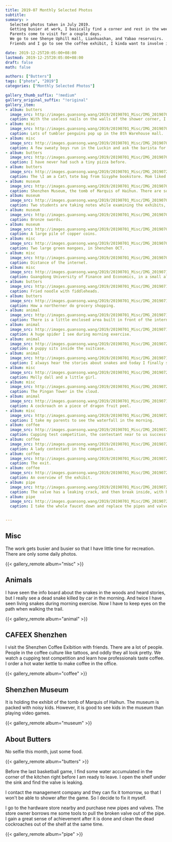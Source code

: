 ```yaml
---
title: 2019-07 Monthly Selected Photos
subtitle:
summary: >
  Selected photos taken in July 2019.
  Getting busier at work, I basically find a corner and rest in the weekend.
  Parents come to visit for a couple days.
  We go to see Shenye Uphill mall, Lianhuashan, and Yabao reservoirs.
  Friends and I go to see the coffee exhibit, I kinda want to involve in the coffee culture.

date: 2019-12-25T20:05:00+08:00
lastmod: 2019-12-25T20:05:00+08:00
draft: false
math: false

authors: ["Butters"]
tags: ["photo", "2019"]
categories: ["Monthly Selected Photos"]

gallery_thumb_suffix: "!medium"
gallery_original_suffix: "!original"
gallery_item:
- album: butters
  image_src: http://images.guansong.wang/2019/20190701_Misc/IMG_20190701_083803.jpg
  caption: With the useless nails on the walls of the shower corner, I hang two bottles of plant. They don't grow very well, maybe because they are constantly showered by hot water and shampoo.
- album: misc
  image_src: http://images.guansong.wang/2019/20190701_Misc/IMG_20190706_132851.jpg
  caption: Lots of tumbler penguins pop up in the 8th Warehouse mall.
- album: misc
  image_src: http://images.guansong.wang/2019/20190701_Misc/IMG_20190707_090236.jpg
  caption: A few sweaty boys run in the Luckin and ask the barista for some water.
- album: butters
  image_src: http://images.guansong.wang/2019/20190701_Misc/IMG_20190707_113656.jpg
  caption: I have never had such a tiny pizza before.
- album: butters
  image_src: http://images.guansong.wang/2019/20190701_Misc/IMG_20190728_213836.jpg
  caption: The \I am a Cat\ tote bag from Sisyphe bookstore. Mom liked it so I gave mine to her and bought a new one.
- album: museum
  image_src: http://images.guansong.wang/2019/20190701_Misc/IMG_20190707_120630.jpg
  caption: Shenzhen Museum, the tomb of Marquis of Haihun. There are so many kids. This is the noisiest museum I have been to.
- album: museum
  image_src: http://images.guansong.wang/2019/20190701_Misc/IMG_20190707_121934.jpg
  caption: Two students are taking notes while examining the exhibits, which reminds me of the student I saw in Japan.
- album: museum
  image_src: http://images.guansong.wang/2019/20190701_Misc/IMG_20190707_123624.jpg
  caption: Bronze swords.
- album: museum
  image_src: http://images.guansong.wang/2019/20190701_Misc/IMG_20190707_124349.jpg
  caption: A large pile of copper coins.
- album: misc
  image_src: http://images.guansong.wang/2019/20190701_Misc/IMG_20190707_150824.jpg
  caption: Two large green mangoes, in Shenzhen OCT.
- album: misc
  image_src: http://images.guansong.wang/2019/20190701_Misc/IMG_20190707_151553.jpg
  caption: Distance of the internet.
- album: misc
  image_src: http://images.guansong.wang/2019/20190701_Misc/IMG_20190710_223757.jpg
  caption: Guangdong University of Finance and Economics, in a small alley surrounded by self-built residences.
- album: butters
  image_src: http://images.guansong.wang/2019/20190701_Misc/IMG_20190713_123342.jpg
  caption: Fried noodle with fiddleheads.
- album: butters
  image_src: http://images.guansong.wang/2019/20190701_Misc/IMG_20190713_202548.jpg
  caption: How a northerner do grocery shopping.
- album: animal
  image_src: http://images.guansong.wang/2019/20190701_Misc/IMG_20190714_124205.jpg
  caption: There is a little enclosed area built in front of the internet cafe. I find out its for a litter of new born puppies.
- album: animal
  image_src: http://images.guansong.wang/2019/20190701_Misc/IMG_20190717_070707.jpg
  caption: A huge spider I see during morning exercise.
- album: animal
  image_src: http://images.guansong.wang/2019/20190701_Misc/IMG_20190721_120233.jpg
  caption: A puppy sits inside the suitcase.
- album: animal
  image_src: http://images.guansong.wang/2019/20190701_Misc/IMG_20190719_072117.jpg
  caption: I always hear the stories about snakes and today I finally see a live one.
- album: misc
  image_src: http://images.guansong.wang/2019/20190701_Misc/IMG_20190727_163658.jpg
  caption: Molly dall and a little girl.
- album: misc
  image_src: http://images.guansong.wang/2019/20190701_Misc/IMG_20190721_101248.jpg
  caption: The Pingan Tower in the cloud.
- album: animal
  image_src: http://images.guansong.wang/2019/20190701_Misc/IMG_20190714_135824.jpg
  caption: A cockroach on a piece of dragon fruit peel.
- album: misc
  image_src: http://images.guansong.wang/2019/20190701_Misc/IMG_20190723_072341.jpg
  caption: I take my parents to see the waterfall in the morning.
- album: coffee
  image_src: http://images.guansong.wang/2019/20190701_Misc/IMG_20190727_151530.jpg
  caption: Cupping test competition, the contestant near to us successfully identifies 4 cups, which ties the best record of this division.
- album: coffee
  image_src: http://images.guansong.wang/2019/20190701_Misc/IMG_20190727_154528.jpg
  caption: A lady contestant in the competition.
- album: coffee
  image_src: http://images.guansong.wang/2019/20190701_Misc/IMG_20190727_160239.jpg
  caption: The exit.
- album: coffee
  image_src: http://images.guansong.wang/2019/20190701_Misc/IMG_20190727_160259.jpg
  caption: An overview of the exhibit.
- album: pipe
  image_src: http://images.guansong.wang/2019/20190701_Misc/IMG_20190728_180803.jpg
  caption: The valve has a leaking crack, and then break inside, with half of it still in the pipe.
- album: pipe
  image_src: http://images.guansong.wang/2019/20190701_Misc/IMG_20190728_194016.jpg
  caption: I take the whole faucet down and replace the pipes and valve.


---
```


## Misc

The work gets busier and busier so that I have little time for recreation.
There are only some daily photos.

{{< gallery_remote album="misc" >}}

## Animals

I have seen the info board about the snakes in the woods and heard stories,
but I really see a dead snake killed by car in the morning.
And twice I have seen living snakes during morning exercise.
Now I have to keep eyes on the path when walking the trail.

{{< gallery_remote album="animal" >}}

## CAFEEX Shenzhen

I visit the Shenzhen Coffee Exibition with friends.
There are a lot of people.
People in the coffee culture like tattoos,
and oddly they all look pretty.
We watch a cupping test competition and learn how professionals taste coffee.
I order a hot water kettle to make coffee in the office.

{{< gallery_remote album="coffee" >}}

## Shenzhen Museum

It is holding the exhibit of the tomb of Marquis of Haihun.
The museum is packed with noisy kids.
However, it is good to see kids in the museum than playing video games.

{{< gallery_remote album="museum" >}}

## About Butters

No selfie this month, just some food.

{{< gallery_remote album="butters" >}}

Before the last basketball game,
I find some water accumulated in the corner of the kitchen
right before I am ready to leave.
I open the shelf under the sink and find the valve is leaking.

I contact the management company and they can fix it tomorrow,
so that I won't be able to shower after the game.
So I decide to fix it myself.

I go to the hardware store nearby and purchase new pipes and valves.
The store owner borrows me some tools to pull the broken valve out of the pipe.
I gain a great sense of achievement after it is done
and clean the dead cockroaches out of the shelf at the same time.

{{< gallery_remote album="pipe" >}}